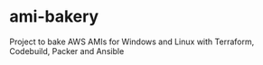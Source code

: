 # ami-bakery
Project to bake AWS AMIs for Windows and Linux with Terraform, Codebuild, Packer and Ansible
